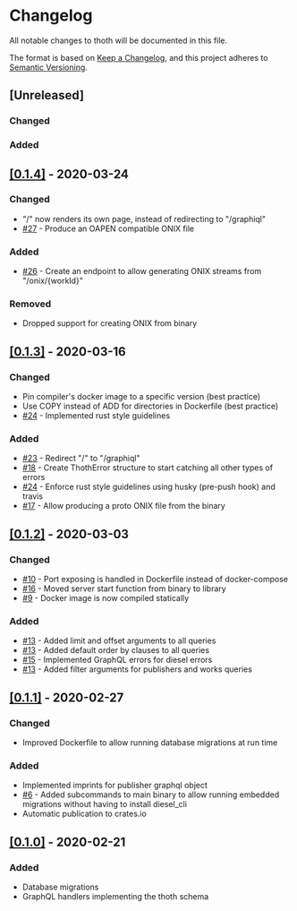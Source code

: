 # Changelog
All notable changes to thoth will be documented in this file.

The format is based on [Keep a Changelog](https://keepachangelog.com/en/1.0.0/),
and this project adheres to [Semantic Versioning](https://semver.org/spec/v2.0.0.html).

## \[Unreleased\]
### Changed

### Added

## [[0.1.4]](https://github.com/OpenBookPublishers/thoth/releases/tag/v0.1.4) - 2020-03-24
### Changed
  - "/" now renders its own page, instead of redirecting to "/graphiql"
  - [#27](https://github.com/openbookpublishers/thoth/issues/27) - Produce an OAPEN compatible ONIX file

### Added
  - [#26](https://github.com/openbookpublishers/thoth/issues/26) - Create an endpoint to allow generating ONIX streams from "/onix/{workId}"

### Removed
  - Dropped support for creating ONIX from binary

## [[0.1.3]](https://github.com/OpenBookPublishers/thoth/releases/tag/v0.1.3) - 2020-03-16
### Changed
  - Pin compiler's docker image to a specific version (best practice)
  - Use COPY instead of ADD for directories in Dockerfile (best practice)
  - [#24](https://github.com/openbookpublishers/thoth/issues/24) - Implemented rust style guidelines

### Added
  - [#23](https://github.com/openbookpublishers/thoth/issues/23) - Redirect "/" to "/graphiql"
  - [#18](https://github.com/openbookpublishers/thoth/issues/18) - Create ThothError structure to start catching all other types of errors
  - [#24](https://github.com/openbookpublishers/thoth/issues/24) - Enforce rust style guidelines using husky (pre-push hook) and travis
  - [#17](https://github.com/openbookpublishers/thoth/issues/17) - Allow producing a proto ONIX file from the binary

## [[0.1.2]](https://github.com/OpenBookPublishers/thoth/releases/tag/v0.1.2) - 2020-03-03
### Changed
  - [#10](https://github.com/openbookpublishers/thoth/issues/10) - Port exposing is handled in Dockerfile instead of docker-compose
  - [#16](https://github.com/openbookpublishers/thoth/issues/16) - Moved server start function from binary to library
  - [#9](https://github.com/openbookpublishers/thoth/issues/9) - Docker image is now compiled statically

### Added
  - [#13](https://github.com/openbookpublishers/thoth/issues/13) - Added limit and offset arguments to all queries
  - [#13](https://github.com/openbookpublishers/thoth/issues/13) - Added default order by clauses to all queries
  - [#15](https://github.com/openbookpublishers/thoth/issues/15) - Implemented GraphQL errors for diesel errors
  - [#13](https://github.com/openbookpublishers/thoth/issues/13) - Added filter arguments for publishers and works queries

## [[0.1.1]](https://github.com/OpenBookPublishers/thoth/releases/tag/v0.1.1) - 2020-02-27
### Changed
  - Improved Dockerfile to allow running database migrations at run time

### Added
  - Implemented imprints for publisher graphql object
  - [#6](https://github.com/openbookpublishers/thoth/issues/6) - Added subcommands to main binary to allow running embedded migrations without having to install diesel\_cli
  - Automatic publication to crates.io

## [[0.1.0]](https://github.com/OpenBookPublishers/thoth/releases/tag/v0.1.0) - 2020-02-21
### Added
  - Database migrations
  - GraphQL handlers implementing the thoth schema

